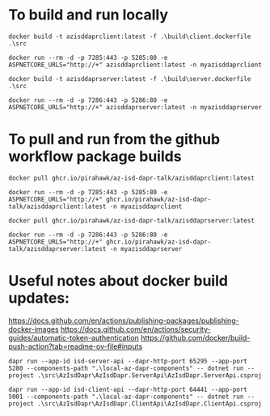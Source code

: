 # To build and run locally

```
docker build -t azisddaprclient:latest -f .\build\client.dockerfile .\src

docker run --rm -d -p 7285:443 -p 5285:80 -e ASPNETCORE_URLS="http://+" azisddaprclient:latest -n myazisddaprclient

docker build -t azisddaprserver:latest -f .\build\server.dockerfile .\src

docker run --rm -d -p 7286:443 -p 5286:80 -e ASPNETCORE_URLS="http://+" azisddaprserver:latest -n myazisddaprserver

```


# To pull and run from the github workflow package builds

```
docker pull ghcr.io/pirahawk/az-isd-dapr-talk/azisddaprclient:latest

docker run --rm -d -p 7285:443 -p 5285:80 -e ASPNETCORE_URLS="http://+" ghcr.io/pirahawk/az-isd-dapr-talk/azisddaprclient:latest -n myazisddaprclient

docker pull ghcr.io/pirahawk/az-isd-dapr-talk/azisddaprserver:latest

docker run --rm -d -p 7286:443 -p 5286:80 -e ASPNETCORE_URLS="http://+" ghcr.io/pirahawk/az-isd-dapr-talk/azisddaprserver:latest -n myazisddaprserver
```


# Useful notes about docker build updates:
https://docs.github.com/en/actions/publishing-packages/publishing-docker-images
https://docs.github.com/en/actions/security-guides/automatic-token-authentication
https://github.com/docker/build-push-action?tab=readme-ov-file#inputs


```
dapr run --app-id isd-server-api --dapr-http-port 65295 --app-port 5280 --components-path ".\local-az-dapr-components" -- dotnet run --project .\src\AzIsdDapr\AzIsdDapr.ServerApi\AzIsdDapr.ServerApi.csproj

dapr run --app-id isd-client-api --dapr-http-port 64441 --app-port 5001 --components-path ".\local-az-dapr-components" -- dotnet run --project .\src\AzIsdDapr\AzIsdDapr.ClientApi\AzIsdDapr.ClientApi.csproj
```